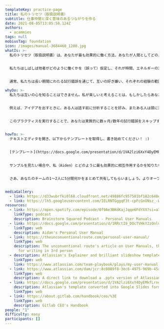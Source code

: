 ```yaml
---
templateKey: practice-page
title: 私のトリセツ（取扱説明書）
subtitle: 仕事仲間と深く意味のあるつながりを作る
date: 2021-08-05T13:05:58.124Z
authors:
  - acammies
tags: null
mobiusTag: foundation
icon: /images/manual-3684460_1280.jpg
whatIs: >-
  私のトリセツ（取扱説明書）は、あなたが最も効果的に働く方法、あなたが人間としてどのような人物であるか、そして他者に最も効果的にあなたと協働するためのフレームワークを提供するドキュメントです。

  
  私たちはしばしば他者がどのように働くかを（誤って）仮定し、それが時間、エネルギーの浪費やネガティブな感情を引き起こします。


  通常、私たちは長い期間にわたる試行錯誤を通じて、互いの好き嫌い、それぞれの経験の範囲を学びますが、私のトリセツによって、はるかに効果的で効率的、かつ、楽しい方法でコミュニケーションし、協力することができます。 

whyDo: >-
  私たちは互いの心を知ることはできません。私が楽しいと考えることは、もしかしたらあなたのそれとは同じではないかもしれません。 あなたがいつ働くのか、好みのコミュニケーションプラットフォームは何か、他にコミットしていることはなにか、好きなものと嫌いなもの、強みや弱点、どのように最も効果的に働くのか、どのようなタイプのフィードバックが好きかなど、私は知りません。


  例えば、アイデアを出すときに、ある人は話す前に分析することを好み、またある人は頭に浮かんだ最初のアイディアをつぎつぎに口に出すことを好みます。このようなことを理解することで、すべての人のアイディアが共有される環境を作ることができるかもしれません。コミュニケーションは人間関係の鍵ですが、このプラクティスはコミュニケーションを促進するための素晴らしいツールとして機能します。


  このプラクティスを実行することで、あなたは実質的に数ヶ月/数年の試行錯誤をスキップすることができるかもしれません。ある人とどのようにすれば最も効果的に働けるかについて、推測するのではなく、（このプラクティスを使って）シンプルに質問することで、明らかにすることができるでしょう。


howTo: >-
  テキストエディタを開き、以下からテンプレートを取得し、書き始めてください！ :)

  
  [テンプレート](https://docs.google.com/presentation/d/1VA2lzi6XxY4DyEMkfLrndQNXdtmb2LD0rfGTvHQlXw8/edit?usp=sharing) や空白の用紙を用意して、5分程度でさっと書いてみましょう。書き始めると言葉が自然に流れてきます。まだ他人と共有するのに十分な自信がない場合でも、自己認識を高めるためのツールとして非常に強力です。他者が自分をどのように認識するかについて考えることで、自分自身について非常に興味深いことを学ぶことができます。他者の視点を求めることで、盲点を明らかにし、自分自身についてもっと知ることができます。

  
  サンプルを見たい場合や、私（Aiden）とどのように最も効果的に相互作用するかを知りたい場合は、こちらを参照してください：[Aidanのトリセツ](https://docs.google.com/presentation/d/1RRctI9_DOcTVHkY2zOnlu44KZTy3sJNNae5bZJydUk0/edit?usp=sharing) 。 Atlassianの優れたテンプレートに感謝します！


  さあ、あなたのチームの1〜2人に5分間何かをまとめて共有してもらいましょう。よりオープンで健康的で幸せなチームを作成するのに役立ちますよ。 :)


mediaGallery:
  - link: https://d33wubrfki0l68.cloudfront.net/49886fc957581bf182c648ed103d13da172badc1/872f6/images/personalusermanual1.png
  - link: https://lh5.googleusercontent.com/IELRNTGggqF3t-cpFcGnONsz_-WjqFxnPxjMwKAYLcdsFh7Ay1NQx2VIBJ4tw9bix5n2WjChwK0U022SL2wWEhHCRa905KVvSIWp-y_pEWBBFnVyi0JUQWGClF9OeZrhAS7dMxb2prw
resources:
  - link: https://open.spotify.com/episode/0f9Ae3BKdKajJqqe6FdYXX?si=a71beb8017dd47d1
    linkType: podcast
    description: Brainstorm Squared Podcast - Personal User Manuals
  - link: https://docs.google.com/presentation/d/1RRctI9_DOcTVHkY2zOnlu44KZTy3sJNNae5bZJydUk0/edit?usp=sharing
    linkType: web
    description: Aidan's Personal User Manual
  - link: https://theunconventionalroute.com/personal-user-manual/
    linkType: web
    description: The unconventional route's article on User Manuals, the inspiration
      for writing in 3rd person
  - description: Atlassian's Explainer and brilliant slideshow template
    linkType: web
    link: https://www.atlassian.com/team-playbook/plays/my-user-manual
  - link: https://www.atlassian.com/dam/jcr:8c0889f8-3ec6-4975-969b-45a72e924d8a/MyUserManual-Atlassian-Template.pptx
    linkType: web
    description: A direct link to download a .pptx version of Atlassian's template
  - link: https://docs.google.com/presentation/d/1VA2lzi6XxY4DyEMkfLrndQNXdtmb2LD0rfGTvHQlXw8/edit?usp=sharing
    description: Atlassian's template converted into Google Slides format
    linkType: web
  - link: https://about.gitlab.com/handbook/ceo/%3E
    linkType: web
    description: Gitlab CEO's Handbook
people: "1"
difficulty: easy
participants: []
---
```


